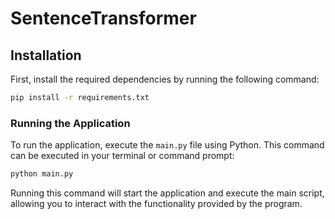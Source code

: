 # SentenceTransformer


## Installation

First, install the required dependencies by running the following command:

```bash
pip install -r requirements.txt
```


### Running the Application

To run the application, execute the `main.py` file using Python. This command can be executed in your terminal or command prompt:

```bash
python main.py
```

Running this command will start the application and execute the main script, allowing you to interact with the functionality provided by the program.

